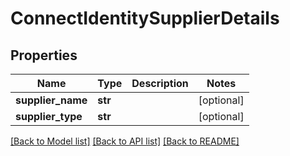 # ConnectIdentitySupplierDetails

## Properties
Name | Type | Description | Notes
------------ | ------------- | ------------- | -------------
**supplier_name** | **str** |  | [optional] 
**supplier_type** | **str** |  | [optional] 

[[Back to Model list]](../README.md#documentation-for-models) [[Back to API list]](../README.md#documentation-for-api-endpoints) [[Back to README]](../README.md)

